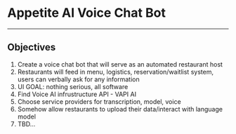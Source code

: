 # Appetite AI Voice Chat Bot

---

## Objectives
 1. Create a voice chat bot that will serve as an automated restaurant host
 2. Restaurants will feed in menu, logistics, reservation/waitlist system, users can verbally ask for any information
 3. UI GOAL: nothing serious, all software
 4. Find Voice AI infrustructure API - VAPI AI
 5. Choose service providers for transcription, model, voice
 6. Somehow allow restaurants to upload their data/interact with language model
 7. TBD...
